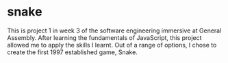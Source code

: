 # snake

This is project 1 in week 3 of the software engineering immersive at General Assembly. After learning the fundamentals of JavaScript, this project allowed me to apply the skills I learnt. Out of a range of options, I chose to create the first 1997 established game, Snake.  


